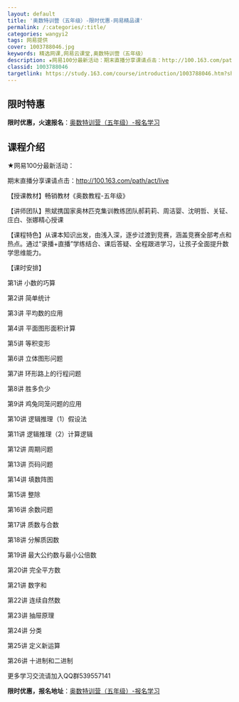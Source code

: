 ```yaml
---
layout: default
title: '奥数特训营（五年级）-限时优惠-网易精品课'
permalink: /:categories/:title/
categories: wangyi2
tags: 网易提供
cover: 1003788046.jpg
keywords: 精选网课,网易云课堂,奥数特训营（五年级）
description: ★网易100分最新活动：期末直播分享课请点击：http://100.163.com/path/act/live【授课教材
classid: 1003788046
targetlink: https://study.163.com/course/introduction/1003788046.htm?share=1&shareId=1025206652&utm_campaign=share&utm_medium=iphoneShare&utm_source=&utm_u=1025206652
---
```


## 限时特惠

**限时优惠，火速报名**：[奥数特训营（五年级）-报名学习](https://study.163.com/course/introduction/1003788046.htm?share=1&shareId=1025206652&utm_campaign=share&utm_medium=iphoneShare&utm_source=&utm_u=1025206652)

## 课程介绍

★网易100分最新活动：

期末直播分享课请点击：http://100.163.com/path/act/live



【授课教材】畅销教材《奥数教程-五年级》

【讲师团队】熊斌携国家奥林匹克集训教练团队郝莉莉、周洁婴、沈明哲、关钲、庄白、张娜精心授课

【课程特色】从课本知识出发，由浅入深，逐步过渡到竞赛，涵盖竞赛全部考点和热点。通过“录播+直播”学练结合、课后答疑、全程跟进学习，让孩子全面提升数学思维能力。

【课时安排】

第1讲 小数的巧算

第2讲 简单统计 

第3讲 平均数的应用

第4讲 平面图形面积计算

第5讲 等积变形 

第6讲 立体图形问题

第7讲 环形路上的行程问题 

第8讲 胜多负少 

第9讲 鸡兔同笼问题的应用

第10讲 逻辑推理（1）假设法 

第11讲 逻辑推理（2）计算逻辑 

第12讲 周期问题

第13讲 页码问题 

第14讲 填数阵图

第15讲 整除

第16讲 余数问题 

第17讲 质数与合数 

第18讲 分解质因数 

第19讲 最大公约数与最小公倍数

第20讲 完全平方数 

第21讲 数字和 

第22讲 连续自然数

第23讲 抽屉原理 

第24讲 分类 

第25讲 定义新运算

第26讲 十进制和二进制 

更多学习交流请加入QQ群539557141

**限时优惠，报名地址**：[奥数特训营（五年级）-报名学习](https://study.163.com/course/introduction/1003788046.htm?share=1&shareId=1025206652&utm_campaign=share&utm_medium=iphoneShare&utm_source=&utm_u=1025206652)

